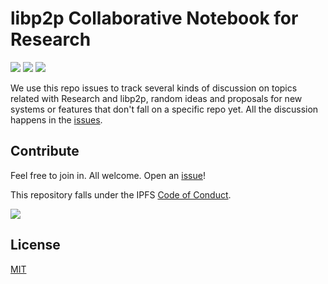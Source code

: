 # libp2p Collaborative Notebook for Research

[![](https://img.shields.io/badge/made%20by-Protocol%20Labs-blue.svg?style=flat-square)](http://protocol.ai)
[![](https://img.shields.io/badge/project-libp2p-yellow.svg?style=flat-square)](http://libp2p.io/)
[![](https://img.shields.io/badge/freenode-%23libp2p-yellow.svg?style=flat-square)](http://webchat.freenode.net/?channels=%23libp2p)

We use this repo issues to track several kinds of discussion on topics related with Research and libp2p, random ideas and proposals for new systems or features that don't fall on a specific repo yet. All the discussion happens in the [issues](https://github.com/ipfs/notes/issues).

## Contribute

Feel free to join in. All welcome. Open an [issue](https://github.com/libp2p/notes/issues)!

This repository falls under the IPFS [Code of Conduct](https://github.com/ipfs/community/blob/master/code-of-conduct.md).

[![](https://cdn.rawgit.com/jbenet/contribute-ipfs-gif/master/img/contribute.gif)](https://github.com/ipfs/community/blob/master/contributing.md)

## License

[MIT](LICENSE)
